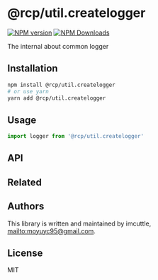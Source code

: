 # @rcp/util.createlogger

[![NPM version](https://img.shields.io/npm/v/@rcp/util.createlogger.svg?style=flat-square)](https://www.npmjs.com/package/@rcp/util.createlogger)
[![NPM Downloads](https://img.shields.io/npm/dm/@rcp/util.createlogger.svg?style=flat-square&maxAge=43200)](https://www.npmjs.com/package/@rcp/util.createlogger)

The internal about common logger

## Installation

```bash
npm install @rcp/util.createlogger
# or use yarn
yarn add @rcp/util.createlogger
```

## Usage

```javascript
import logger from '@rcp/util.createlogger'
```

## API

<!-- Generated by documentation.js. Update this documentation by updating the source code. -->

## Related

## Authors

This library is written and maintained by imcuttle, <mailto:moyuyc95@gmail.com>.

## License

MIT
